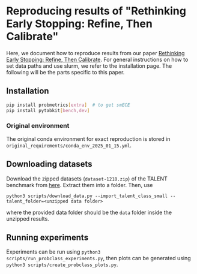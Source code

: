 # Reproducing results of "Rethinking Early Stopping: Refine, Then Calibrate"

Here, we document how to reproduce results from our paper [Rethinking Early Stopping: Refine, Then Calibrate](https://arxiv.org/abs/2501.19195).
For general instructions on how to set data paths and use slurm, 
we refer to the installation page. 
The following will be the parts specific to this paper.

## Installation

```bash
pip install probmetrics[extra]  # to get smECE
pip install pytabkit[bench,dev]
```

### Original environment

The original conda environment for exact reproduction 
is stored in `original_requirements/conda_env_2025_01_15.yml`.

## Downloading datasets

Download the zipped datasets (`dataset-1218.zip`) of the TALENT benchmark from
[here](https://drive.google.com/drive/folders/1j1zt3zQIo8dO6vkO-K-WE6pSrl71bf0z).
Extract them into a folder. Then, use

```commandline
python3 scripts/download_data.py --import_talent_class_small --talent_folder=<unzipped data folder>
```

where the provided data folder should be the `data` folder inside the unzipped results.

## Running experiments

Experiments can be run using `python3 scripts/run_probclass_experiments.py`,
then plots can be generated using `python3 scripts/create_probclass_plots.py`.

